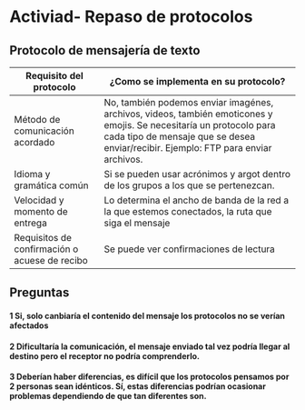 # Activiad- Repaso de protocolos
## Protocolo de mensajería de texto
|Requisito del protocolo | ¿Como se implementa en su protocolo?|
|------------------------|-------------------------------------|
|Método de comunicación acordado | No, también podemos enviar imagénes, archivos, videos, también emoticones y emojis. Se necesitaría un protocolo para cada tipo de mensaje que se desea enviar/recibir. Ejemplo: FTP para enviar archivos. |
|Idioma y gramática común | Si se pueden usar acrónimos y argot dentro de los grupos a los que se pertenezcan. |
|Velocidad y momento de entrega | Lo determina el ancho de banda de la red a la que estemos conectados, la ruta que siga el mensaje|
|Requisitos de confirmación o acuese de recibo| Se puede ver confirmaciones de lectura |
## Preguntas
#### **1** Si, solo canbiaría el contenido del mensaje los protocolos no se verían afectados
#### **2** Dificultaría la comunicación, el mensaje enviado tal vez podría llegar al destino pero el receptor no podría comprenderlo.
#### **3** Deberían haber diferencias, es difícil que los protocolos pensamos por 2 personas sean idénticos. Sí, estas diferencias podrían ocasionar problemas dependiendo de que tan diferentes son.